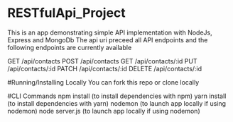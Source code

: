 # RESTfulApi_Project

This is an app demonstrating simple API implementation with NodeJs, Express and MongoDb
The api uri preceed all API endpoints and the following endpoints are currently available

GET /api/contacts
POST /api/contacts
GET /api/contacts/:id
PUT /api/contacts/:id
PATCH /api/contacts/:id
DELETE /api/contacts/:id

#Running/Installing Locally
You can fork this repo or clone locally

#CLI Commands
npm install (to install dependencies with npm)
yarn install (to install dependencies with yarn)
nodemon (to launch app locally if using nodemon)
node server.js (to launch app locally if using nodemon)
